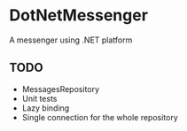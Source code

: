 # DotNetMessenger
A messenger using .NET platform

## TODO
- MessagesRepository
- Unit tests
- Lazy binding
- Single connection for the whole repository